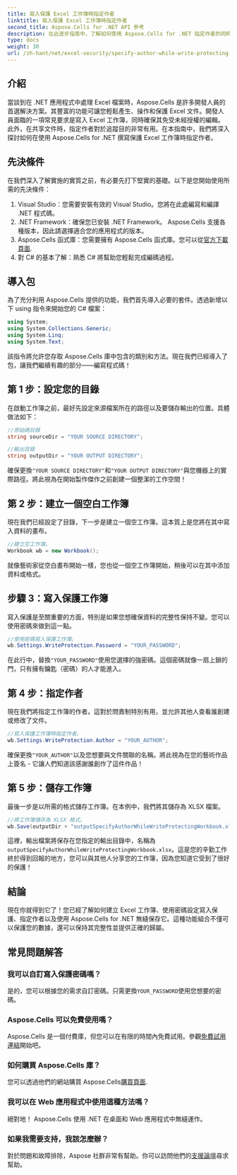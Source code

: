 ```yaml
---
title: 寫入保護 Excel 工作簿時指定作者
linktitle: 寫入保護 Excel 工作簿時指定作者
second_title: Aspose.Cells for .NET API 參考
description: 在此逐步指南中，了解如何使用 Aspose.Cells for .NET 指定作者的同時對 Excel 工作簿進行寫入保護。
type: docs
weight: 30
url: /zh-hant/net/excel-security/specify-author-while-write-protecting-excel-workbook/
---
```

## 介紹

當談到在 .NET 應用程式中處理 Excel 檔案時，Aspose.Cells 是許多開發人員的首選解決方案。其豐富的功能可讓您輕鬆產生、操作和保護 Excel 文件。開發人員面臨的一項常見要求是寫入 Excel 工作簿，同時確保其免受未經授權的編輯。此外，在共享文件時，指定作者對於追蹤目的非常有用。在本指南中，我們將深入探討如何在使用 Aspose.Cells for .NET 撰寫保護 Excel 工作簿時指定作者。

## 先決條件

在我們深入了解實施的實質之前，有必要先打下堅實的基礎。以下是您開始使用所需的先決條件：

1. Visual Studio：您需要安裝有效的 Visual Studio。您將在此處編寫和編譯 .NET 程式碼。
2. .NET Framework：確保您已安裝 .NET Framework。 Aspose.Cells 支援各種版本，因此請選擇適合您的應用程式的版本。
3.  Aspose.Cells 函式庫：您需要擁有 Aspose.Cells 函式庫。您可以從[官方下載頁面](https://releases.aspose.com/cells/net/).
4. 對 C# 的基本了解：熟悉 C# 將幫助您輕鬆完成編碼過程。

## 導入包

為了充分利用 Aspose.Cells 提供的功能，我們首先導入必要的套件。透過新增以下 using 指令來開始您的 C# 檔案：

```csharp
using System;
using System.Collections.Generic;
using System.Linq;
using System.Text;
```

該指令將允許您存取 Aspose.Cells 庫中包含的類別和方法。現在我們已經導入了包，讓我們繼續有趣的部分——編寫程式碼！

## 第 1 步：設定您的目錄

在啟動工作簿之前，最好先設定來源檔案所在的路徑以及要儲存輸出的位置。具體做法如下：

```csharp
//原始碼目錄
string sourceDir = "YOUR SOURCE DIRECTORY";

//輸出目錄
string outputDir = "YOUR OUTPUT DIRECTORY";
```

確保更換`"YOUR SOURCE DIRECTORY"`和`"YOUR OUTPUT DIRECTORY"`與您機器上的實際路徑。將此視為在開始製作傑作之前創建一個整潔的工作空間！

## 第 2 步：建立一個空白工作簿

現在我們已經設定了目錄，下一步是建立一個空工作簿。這本質上是您將在其中寫入資料的畫布。

```csharp
//建立空工作簿。
Workbook wb = new Workbook();
```

就像藝術家從空白畫布開始一樣，您也從一個空工作簿開始，稍後可以在其中添加資料或格式。

## 步驟 3：寫入保護工作簿

寫入保護是至關重要的方面，特別是如果您想確保資料的完整性保持不變。您可以使用密碼來做到這一點。

```csharp
//使用密碼寫入保護工作簿。
wb.Settings.WriteProtection.Password = "YOUR_PASSWORD";
```

在此行中，替換`"YOUR_PASSWORD"`使用您選擇的強密碼。這個密碼就像一扇上鎖的門，只有擁有鑰匙（密碼）的人才能進入。

## 第 4 步：指定作者

現在我們將指定工作簿的作者。這對於問責制特別有用，並允許其他人查看誰創建或修改了文件。

```csharp
//寫入保護工作簿時指定作者。
wb.Settings.WriteProtection.Author = "YOUR_AUTHOR";
```

確保更換`"YOUR_AUTHOR"`以及您想要與文件關聯的名稱。將此視為在您的藝術作品上簽名 - 它讓人們知道該感謝誰創作了這件作品！

## 第 5 步：儲存工作簿

最後一步是以所需的格式儲存工作簿。在本例中，我們將其儲存為 XLSX 檔案。 

```csharp
//將工作簿儲存為 XLSX 格式。
wb.Save(outputDir + "outputSpecifyAuthorWhileWriteProtectingWorkbook.xlsx");
```

這裡，輸出檔案將保存在您指定的輸出目錄中，名稱為`outputSpecifyAuthorWhileWriteProtectingWorkbook.xlsx`。這是您的辛勤工作終於得到回報的地方，您可以與其他人分享您的工作簿，因為您知道它受到了很好的保護！

## 結論

現在你就得到它了！您已經了解如何建立 Excel 工作簿、使用密碼設定寫入保護、指定作者以及使用 Aspose.Cells for .NET 無縫保存它。這種功能組合不僅可以保護您的數據，還可以保持其完整性並提供正確的歸屬。

## 常見問題解答

### 我可以自訂寫入保護密碼嗎？  
是的，您可以根據您的需求自訂密碼。只需更換`YOUR_PASSWORD`使用您想要的密碼。

### Aspose.Cells 可以免費使用嗎？  
Aspose.Cells 是一個付費庫，但您可以在有限的時間內免費試用。參觀[免費試用連結](https://releases.aspose.com/)開始吧。

### 如何購買 Aspose.Cells 庫？  
您可以透過他們的網站購買 Aspose.Cells[購買頁面](https://purchase.aspose.com/buy).

### 我可以在 Web 應用程式中使用這種方法嗎？  
絕對地！ Aspose.Cells 使用 .NET 在桌面和 Web 應用程式中無縫運作。

### 如果我需要支持，我該怎麼辦？  
對於問題和故障排除，Aspose 社群非常有幫助。你可以訪問他們的[支援論壇](https://forum.aspose.com/c/cells/9)尋求幫助。
